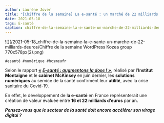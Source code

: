 ```yaml
---
author: Laurène Jover
title: "[Chiffre de la semaine] La e-santé : un marché de 22 milliards d’euros."
date: 2021-05-18
tags: E-santé
caption: chiffre-de-la-semaine-la-e-sante-un-marche-de-22-milliards-deuros.webp
---
```


![](/2021-05-18_chiffre-de-la-semaine-la-e-sante-un-marche-de-22-milliards-deuros/Chiffre de la semaine WordPress Kozea group 770x578px(2).png)

    #esanté #numérique #hcsmeufr

Selon le rapport
[**_«_**](https://www.acsel.eu/wp-content/uploads/2021/02/1.-Infographie-Acsel-Barome%CC%80tre-Confiance-Nume%CC%81rique-2021.pdf)
**_[E-santé : augmentons la dose ! »](https://www.institutmontaigne.org/ressources/pdfs/publications/e-sante-augmentons-la-dose-rapport.pdf)_**, réalisé par l’**Institut Montaigne** et le **cabinet McKinsey** en juin dernier, les **solutions numériques** au service de la santé confirment leur **utilité**, avec la crise sanitaire du Covid-19.

En effet, le développement de **la e-santé** en France représenterait une création de valeur évaluée entre **16 et 22 milliards d’euros** par an.

**_Pensez-vous que le secteur de la santé doit encore accélérer son virage digital ?_**
